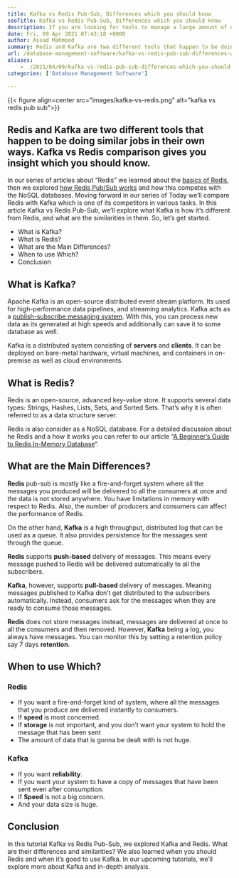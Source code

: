 ```yaml
---
title: Kafka vs Redis Pub-Sub, Differences which you should know
seoTitle: Kafka vs Redis Pub-Sub, Differences which you should know
description: If you are looking for tools to manage a large amount of data and confuse between Kafka and Redis. This article Kafka vs Redis Pub-Sub will help you.
date: Fri, 09 Apr 2021 07:43:18 +0000
author: Assad Mahmood
summary: Redis and Kafka are two different tools that happen to be doing similar jobs in their own ways. Kafka vs Redis comparison gives you insight which you should know.
url: /database-management-software/kafka-vs-redis-pub-sub-differences-which-you-should-know/
aliases: 
    -  /2021/04/09/kafka-vs-redis-pub-sub-differences-which-you-should-know/
categories: ['Database Management Software']

---
```

{{< figure align=center src="images/kafka-vs-redis.png" alt="kafka vs redis pub sub">}} 

## Redis and Kafka are two different tools that happen to be doing similar jobs in their own ways. Kafka vs Redis comparison gives you insight which you should know.

In our series of articles about “Redis” we learned about the [basics of Redis][1], then we explored [how Redis Pub/Sub works][2] and how this competes with the NoSQL databases. Moving forward in our series of Today we’ll compare Redis with Kafka which is one of its competitors in various tasks. In this article Kafka vs Redis Pub-Sub, we’ll explore what Kafka is how it’s different from Redis, and what are the similarities in them. So, let’s get started.

  * What is Kafka?
  * What is Redis?
  * What are the Main Differences?
  * When to use Which?
  * Conclusion

## What is Kafka?

Apache Kafka is an open-source distributed event stream platform. Its used for high-performance data pipelines, and streaming analytics. Kafka acts as a [publish-subscribe messaging system][3]. With this, you can process new data as its generated at high speeds and additionally can save it to some database as well. 

Kafka is a distributed system consisting of **servers** and **clients**. It can be deployed on bare-metal hardware, virtual machines, and containers in on-premise as well as cloud environments.

## What is Redis?

Redis is an open-source, advanced key-value store. It supports several data types: Strings, Hashes, Lists, Sets, and Sorted Sets. That’s why it is often referred to as a data structure server. 

Redis is also consider as a NoSQL database. For a detailed discussion about he Redis and a how it works you can refer to our article “[A Beginner’s Guide to Redis In-Memory Database][1]“.

## What are the Main Differences?

**Redis** pub-sub is mostly like a fire-and-forget system where all the messages you produced will be delivered to all the consumers at once and the data is not stored anywhere. You have limitations in memory with respect to Redis. Also, the number of producers and consumers can affect the performance of Redis.

On the other hand, **Kafka** is a high throughput, distributed log that can be used as a queue. It also provides persistence for the messages sent through the queue.

**Redis** supports **push-based** delivery of messages. This means every message pushed to Redis will be delivered automatically to all the subscribers.

**Kafka**, however, supports **pull-based** delivery of messages. Meaning messages published to Kafka don’t get distributed to the subscribers automatically. Instead, consumers ask for the messages when they are ready to consume those messages.

**Redis** does not store messages instead, messages are delivered at once to all the consumers and then removed. However, **Kafka** being a log, you always have messages. You can monitor this by setting a retention policy say 7 days **retention**.

## When to use Which?

### Redis

  * If you want a fire-and-forget kind of system, where all the messages that you produce are delivered instantly to consumers.
  * If **speed** is most concerned.
  * If **storage** is not important, and you don’t want your system to hold the message that has been sent
  * The amount of data that is gonna be dealt with is not huge.

### Kafka

  * If you want **reliability**.
  * If you want your system to have a copy of messages that have been sent even after consumption.
  * If **Speed** is not a big concern.
  * And your data size is huge.

## Conclusion

In this tutorial Kafka vs Redis Pub-Sub, we explored Kafka and Redis. What are their differences and similarities? We also learned when you should Redis and when it’s good to use Kafka. In our upcoming tutorials, we’ll explore more about Kafka and in-depth analysis.

 [1]: https://blog.containerize.com/2021/02/24/a-beginners-guide-to-redis-in-memory-database/
 [2]: https://blog.containerize.com/2021/03/05/introduction-to-redis-pubsub-and-how-does-it-work/
 [3]: https://blog.containerize.com/2021/03/05/introduction-to-redis-pubsub-and-how-does-it-work/#what
